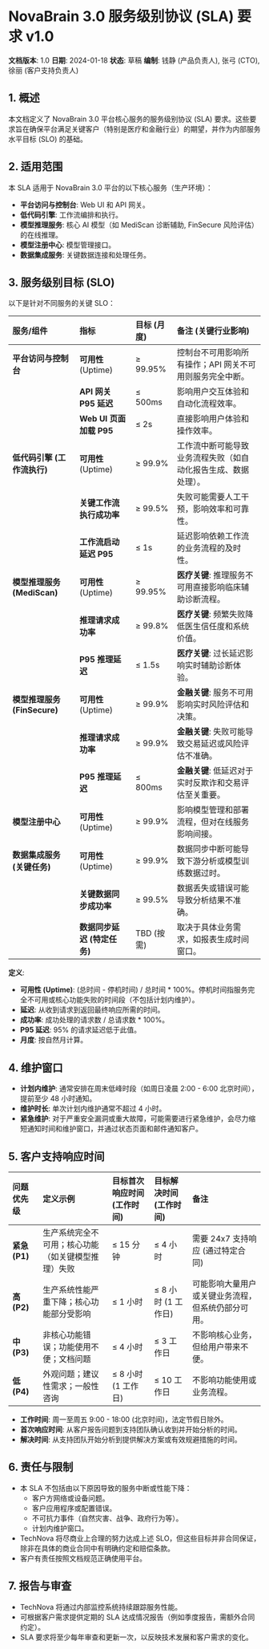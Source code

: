 # NovaBrain 3.0 服务级别协议 (SLA) 要求 v1.0

**文档版本**: 1.0
**日期**: 2024-01-18
**状态**: 草稿
**编制**: 钱静 (产品负责人), 张弓 (CTO), 徐丽 (客户支持负责人)

## 1. 概述

本文档定义了 NovaBrain 3.0 平台核心服务的服务级别协议 (SLA) 要求。这些要求旨在确保平台满足关键客户（特别是医疗和金融行业）的期望，并作为内部服务水平目标 (SLO) 的基础。

## 2. 适用范围

本 SLA 适用于 NovaBrain 3.0 平台的以下核心服务（生产环境）：

*   **平台访问与控制台**: Web UI 和 API 网关。
*   **低代码引擎**: 工作流编排和执行。
*   **模型推理服务**: 核心 AI 模型（如 MediScan 诊断辅助, FinSecure 风险评估）的在线推理。
*   **模型注册中心**: 模型管理接口。
*   **数据集成服务**: 关键数据连接和处理任务。

## 3. 服务级别目标 (SLO)

以下是针对不同服务的关键 SLO：

| 服务/组件                      | 指标                         | 目标 (月度) | 备注 (关键行业影响)                                                                 |
| :----------------------------- | :--------------------------- | :---------- | :---------------------------------------------------------------------------------- |
| **平台访问与控制台**           | **可用性** (Uptime)        | ≥ 99.95%    | 控制台不可用影响所有操作；API 网关不可用则服务完全中断。                                |
|                                | **API 网关 P95 延迟**        | ≤ 500ms     | 影响用户交互体验和自动化流程效率。                                                    |
|                                | **Web UI 页面加载 P95**      | ≤ 2s        | 直接影响用户体验和操作效率。                                                          |
| **低代码引擎 (工作流执行)**    | **可用性** (Uptime)        | ≥ 99.9%     | 工作流中断可能导致业务流程失败（如自动化报告生成、数据处理）。                        |
|                                | **关键工作流执行成功率**     | ≥ 99.5%     | 失败可能需要人工干预，影响效率和可靠性。                                                |
|                                | **工作流启动延迟 P95**       | ≤ 1s        | 延迟影响依赖工作流的业务流程的及时性。                                                |
| **模型推理服务 (MediScan)**  | **可用性** (Uptime)        | ≥ 99.95%    | **医疗关键**: 推理服务不可用直接影响临床辅助诊断流程。                                |
|                                | **推理请求成功率**           | ≥ 99.8%     | **医疗关键**: 频繁失败降低医生信任度和系统价值。                                      |
|                                | **P95 推理延迟**             | ≤ 1.5s      | **医疗关键**: 过长延迟影响实时辅助诊断体验。                                          |
| **模型推理服务 (FinSecure)** | **可用性** (Uptime)        | ≥ 99.9%     | **金融关键**: 服务不可用影响实时风险评估和决策。                                      |
|                                | **推理请求成功率**           | ≥ 99.9%     | **金融关键**: 失败可能导致交易延迟或风险评估不准确。                                  |
|                                | **P95 推理延迟**             | ≤ 800ms     | **金融关键**: 低延迟对于实时反欺诈和交易评估至关重要。                                  |
| **模型注册中心**               | **可用性** (Uptime)        | ≥ 99.9%     | 影响模型管理和部署流程，但对在线服务影响间接。                                          |
| **数据集成服务 (关键任务)**  | **可用性** (Uptime)        | ≥ 99.9%     | 数据同步中断可能导致下游分析或模型训练数据过时。                                        |
|                                | **关键数据同步成功率**       | ≥ 99.5%     | 数据丢失或错误可能导致分析结果不准确。                                                  |
|                                | **数据同步延迟 (特定任务)** | TBD (按需)  | 取决于具体业务需求，如报表生成时间窗口。                                              |

**定义**: 
*   **可用性 (Uptime)**: (总时间 - 停机时间) / 总时间 * 100%。停机时间指服务完全不可用或核心功能失败的时间段（不包括计划内维护）。
*   **延迟**: 从收到请求到返回最终响应所需的时间。
*   **成功率**: 成功处理的请求数 / 总请求数 * 100%。
*   **P95 延迟**: 95% 的请求延迟低于此值。
*   **月度**: 按自然月计算。

## 4. 维护窗口

*   **计划内维护**: 通常安排在周末低峰时段（如周日凌晨 2:00 - 6:00 北京时间），提前至少 48 小时通知。
*   **维护时长**: 单次计划内维护通常不超过 4 小时。
*   **紧急维护**: 对于严重安全漏洞或重大故障，可能需要进行紧急维护，会尽力缩短通知时间和维护窗口，并通过状态页面和邮件通知客户。

## 5. 客户支持响应时间

| 问题优先级 | 定义示例                                             | 目标首次响应时间 (工作时间) | 目标解决时间 (工作时间) | 备注                                                                 |
| :--------- | :--------------------------------------------------- | :-------------------------- | :---------------------- | :------------------------------------------------------------------- |
| **紧急 (P1)** | 生产系统完全不可用；核心功能（如关键模型推理）失败 | ≤ 15 分钟                   | ≤ 4 小时                | 需要 24x7 支持响应 (通过特定合同)                                      |
| **高 (P2)**   | 生产系统性能严重下降；核心功能部分受影响               | ≤ 1 小时                    | ≤ 8 小时 (1 工作日)     | 可能影响大量用户或关键业务流程，但系统仍部分可用。                       |
| **中 (P3)**   | 非核心功能错误；功能使用不便；文档问题                 | ≤ 4 小时                    | ≤ 3 工作日              | 不影响核心业务，但给用户带来不便。                                       |
| **低 (P4)**   | 外观问题；建议性需求；一般性咨询                     | ≤ 8 小时 (1 工作日)         | ≤ 10 工作日             | 不影响功能使用或业务流程。                                             |

*   **工作时间**: 周一至周五 9:00 - 18:00 (北京时间)，法定节假日除外。
*   **首次响应时间**: 从客户报告问题到支持团队确认收到并开始分析的时间。
*   **解决时间**: 从支持团队开始分析到提供解决方案或有效规避措施的时间。

## 6. 责任与限制

*   本 SLA 不包括由以下原因导致的服务中断或性能下降：
    *   客户方网络或设备问题。
    *   客户应用程序或配置错误。
    *   不可抗力事件（自然灾害、战争、政府行为等）。
    *   计划内维护窗口。
*   TechNova 将尽商业上合理的努力达成上述 SLO，但这些目标并非合同保证，除非在具体的商业合同中有明确约定和赔偿条款。
*   客户有责任按照文档规范正确使用平台。

## 7. 报告与审查

*   TechNova 将通过内部监控系统持续跟踪服务性能。
*   可根据客户需求提供定期的 SLA 达成情况报告（例如季度报告，需额外合同约定）。
*   SLA 要求将至少每年审查和更新一次，以反映技术发展和客户需求的变化。 